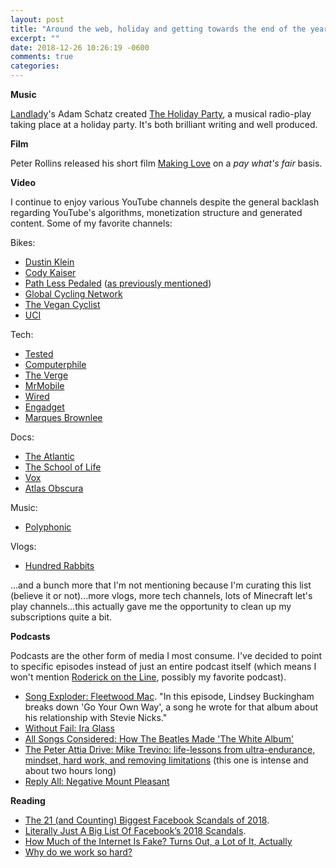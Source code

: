 ```yaml
---
layout: post
title: "Around the web, holiday and getting towards the end of the year edition"
excerpt: ""
date: 2018-12-26 10:26:19 -0600
comments: true
categories: 
---
```


**Music**

[Landlady](https://landlady.bandcamp.com/)'s Adam Schatz created [The Holiday Party](https://storiesfromlandladyland.bandcamp.com/releases), a musical radio-play taking place at a holiday party. It's both brilliant writing and well produced. 

**Film**

Peter Rollins released his short film [Making Love](https://peterrollins.com/making-love) on a _pay what's fair_ basis.

**Video**

I continue to enjoy various YouTube channels despite the general backlash regarding YouTube's algorithms, monetization structure and generated content. Some of my favorite channels: 

Bikes:

* [Dustin Klein](https://www.youtube.com/channel/UCV9WtB_q5sJfe3Rev5PWy-Q)
* [Cody Kaiser](https://www.youtube.com/user/thekidkaiser)
* [Path Less Pedaled](https://www.youtube.com/user/russroca) ([as previously mentioned](/2018/10/15/portland-by-bike/))
* [Global Cycling Network](https://www.youtube.com/user/globalcyclingnetwork)
* [The Vegan Cyclist](https://www.youtube.com/channel/UCpn6aFvwAI_hK9WuHcdvQGA)
* [UCI](https://www.youtube.com/user/ucichannel)

Tech:

* [Tested](https://www.youtube.com/user/testedcom)
* [Computerphile](https://www.youtube.com/user/Computerphile)
* [The Verge](https://www.youtube.com/user/TheVerge)
* [MrMobile](https://www.youtube.com/channel/UCSOpcUkE-is7u7c4AkLgqTw)
* [Wired](https://www.youtube.com/user/wired)
* [Engadget](https://www.youtube.com/user/engadget)
* [Marques Brownlee](https://www.youtube.com/user/marquesbrownlee)

Docs:

* [The Atlantic](https://www.youtube.com/user/TheAtlantic)
* [The School of Life](https://www.youtube.com/user/schooloflifechannel)
* [Vox](https://www.youtube.com/user/voxdotcom)
* [Atlas Obscura](https://www.youtube.com/user/atlasobscura)


Music:

* [Polyphonic](https://www.youtube.com/channel/UCXkNod_JcH7PleOjwK_8rYQ)

Vlogs:

* [Hundred Rabbits](https://www.youtube.com/channel/UCzdg4pZb-viC3EdA1zxRl4A)

...and a bunch more that I'm not mentioning because I'm curating this list (believe it or not)...more vlogs, more tech channels, lots of Minecraft let's play channels...this actually gave me the opportunity to clean up my subscriptions quite a bit. 

**Podcasts**

Podcasts are the other form of media I most consume. I've decided to point to specific episodes instead of just an entire podcast itself (which means I won't mention [Roderick on the Line](http://www.merlinmann.com/roderick/), possibly my favorite podcast).

* [Song Exploder: Fleetwood Mac](http://songexploder.net/fleetwood-mac). "In this episode, Lindsey Buckingham breaks down 'Go Your Own Way', a song he wrote for that album about his relationship with Stevie Nicks."
* [Without Fail: Ira Glass](https://www.gimletmedia.com/without-fail/ira-glass#episode-player)
* [All Songs Considered: How The Beatles Made 'The White Album'](https://www.npr.org/sections/allsongs/2018/11/13/666154261/how-the-beatles-made-the-white-album)
* [The Peter Attia Drive: Mike Trevino: life-lessons from ultra-endurance, mindset, hard work, and removing limitations](https://peterattiamd.com/miketrevino/) (this one is intense and about two hours long)
* [Reply All: Negative Mount Pleasant](https://www.gimletmedia.com/reply-all/132-negative-mount-pleasant#episode-player)

**Reading**

* [The 21 (and Counting) Biggest Facebook Scandals of 2018](https://www.wired.com/story/facebook-scandals-2018/).
* [Literally Just A Big List Of Facebook’s 2018 Scandals](https://www.buzzfeednews.com/article/ryanmac/literally-just-a-big-list-of-facebooks-2018-scandals).
* [How Much of the Internet Is Fake? Turns Out, a Lot of It, Actually](http://nymag.com/intelligencer/2018/12/how-much-of-the-internet-is-fake.html)
* [Why do we work so hard?](https://www.1843magazine.com/features/why-do-we-work-so-hard)

